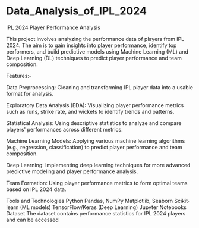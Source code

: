 # Data_Analysis_of_IPL_2024

IPL 2024 Player Performance Analysis

This project involves analyzing the performance data of players from IPL 2024. The aim is to gain insights into player performance, identify top performers, and build predictive models using Machine Learning (ML) and Deep Learning (DL) techniques to predict player performance and team composition.

Features:-

Data Preprocessing: Cleaning and transforming IPL player data into a usable format for analysis.

Exploratory Data Analysis (EDA): Visualizing player performance metrics such as runs, strike rate, and wickets to identify trends and patterns.

Statistical Analysis: Using descriptive statistics to analyze and compare players' performances across different metrics.

Machine Learning Models: Applying various machine learning algorithms (e.g., regression, classification) to predict player performance and team composition.

Deep Learning: Implementing deep learning techniques for more advanced predictive modeling and player performance analysis.

Team Formation: Using player performance metrics to form optimal teams based on IPL 2024 data.

Tools and Technologies
Python
Pandas, NumPy
Matplotlib, Seaborn
Scikit-learn (ML models)
TensorFlow/Keras (Deep Learning)
Jupyter Notebooks
Dataset
The dataset contains performance statistics for IPL 2024 players and can be accessed
